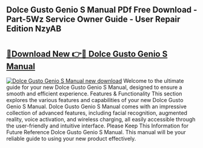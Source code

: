 ## Dolce Gusto Genio S Manual PDf Free Download - Part-5Wz Service Owner Guide - User Repair Edition NzyAB

# <h2><a href="http://cf23559.oget.top/?id=Dolce+Gusto+Genio+S+Manual">🔗Download New 👉🔴 Dolce Gusto Genio S Manual</a></h2>

[![Dolce Gusto Genio S Manual new download](https://i.imgur.com/5g1atiW.png)](http://cf23559.oget.top/?id=Dolce+Gusto+Genio+S+Manual)
Welcome to the ultimate guide for your new Dolce Gusto Genio S Manual, designed to ensure a smooth and efficient experience. Features & Functionality This section explores the various features and capabilities of your new Dolce Gusto Genio S Manual. Dolce Gusto Genio S Manual comes with an impressive collection of advanced features, including facial recognition, augmented reality, voice activation, and wireless charging, all easily accessible through the user-friendly and intuitive interface. Please Keep This Information for Future Reference Dolce Gusto Genio S Manual. This manual will be your reliable guide to using your new product effectively.
